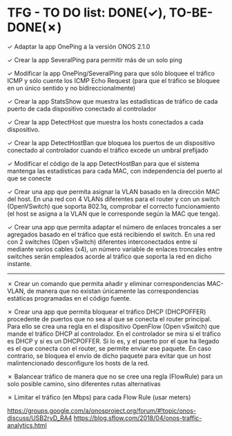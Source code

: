 # TFG - TO DO list: DONE(✓), TO-BE-DONE(✗)

✓ Adaptar la app OnePing a la versión ONOS 2.1.0

✓ Crear la app SeveralPing para permitir más de un solo ping

✓ Modificar la app OnePing/SeveralPing para que sólo bloquee el tráfico ICMP y sólo cuente los ICMP Echo Request (para que el tráfico se bloquee en un único sentido y no bidireccionalmente)

✓ Crear la app StatsShow que muestra las estadísticas de tráfico de cada puerto de cada dispositivo conectado al controlador

✓ Crear la app DetectHost que muestra los hosts conectados a cada dispositivo. 

✓ Crear la app DetectHostBan que bloquea los puertos de un dispositivo conectado al controlador cuando el tráfico excede un umbral prefijado

✓ Modificar el código de la app DetectHostBan para que el sistema mantenga las estadísticas para cada MAC, con independencia del puerto al que se conecte

✓ Crear una app que permita asignar la VLAN basado en la dirección MAC del host. En una red con 4 VLANs diferentes para el router  y con un switch (OpenVSwitch) que soporta 802.1q, comprobar el correcto funcionamiento (el host se asigna a la VLAN que le corresponde según la MAC que tenga).

✓ Crear una app que permita adaptar el número de enlaces troncales a ser agregados basado en el tráfico que está recibiendo el switch. En una red con 2 switches (Open vSwitch) diferentes interconectados entre sí mediante varios cables (x4), un número variable de enlaces troncales entre switches serán empleados acorde al tráfico que soporta la red en dicho instante.

-------------------------------------------------------------------------------------------------

✗ Crear un comando que permita añadir y eliminar correspondencias MAC-VLAN, de manera que no existan únicamente las correspondencias estáticas programadas en el código fuente.

✗ Crear una app que permita bloquear el tráfico DHCP (DHCPOFFER) procedente de puertos que no sea al que se conecta el router principal. Para ello se crea una regla en el dispositivo OpenFlow (Open vSwitch) que mande el tráfico DHCP al controlador. En el controlador se mira si el tráfico es DHCP y si es un DHCPOFFER. Si lo es, y el puerto por el que ha llegado es el que conecta con el router, se permite enviar ese paquete. En caso contrario, se bloquea el envío de dicho paquete para evitar que un host malintencionado desconfigure los hosts de la red.

✗ Balancear tráfico de manera que no se cree una regla (FlowRule) para un solo posible camino, sino diferentes rutas alternativas

✗ Limitar el tráfico (en Mbps) para cada Flow Rule (usar meters)

https://groups.google.com/a/onosproject.org/forum/#!topic/onos-discuss/USB2ryD_RA4
https://blog.sflow.com/2018/04/onos-traffic-analytics.html
